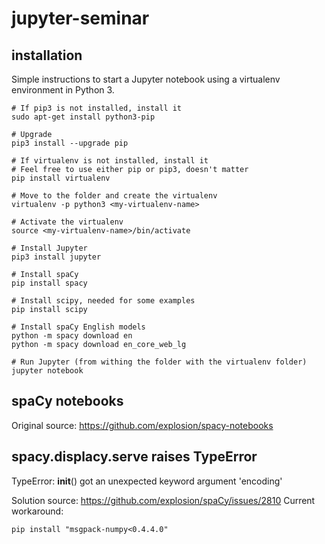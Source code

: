 # jupyter-seminar

## installation

Simple instructions to start a Jupyter notebook using a virtualenv environment in Python 3.

```shell
# If pip3 is not installed, install it
sudo apt-get install python3-pip

# Upgrade
pip3 install --upgrade pip

# If virtualenv is not installed, install it
# Feel free to use either pip or pip3, doesn't matter
pip install virtualenv

# Move to the folder and create the virtualenv
virtualenv -p python3 <my-virtualenv-name>

# Activate the virtualenv
source <my-virtualenv-name>/bin/activate

# Install Jupyter
pip3 install jupyter

# Install spaCy
pip install spacy

# Install scipy, needed for some examples
pip install scipy

# Install spaCy English models
python -m spacy download en
python -m spacy download en_core_web_lg

# Run Jupyter (from withing the folder with the virtualenv folder)
jupyter notebook
```


## spaCy notebooks

Original source: https://github.com/explosion/spacy-notebooks



## spacy.displacy.serve raises TypeError

TypeError: __init__() got an unexpected keyword argument 'encoding'

Solution source: https://github.com/explosion/spaCy/issues/2810
Current workaround: 
```shell
pip install "msgpack-numpy<0.4.4.0"
```